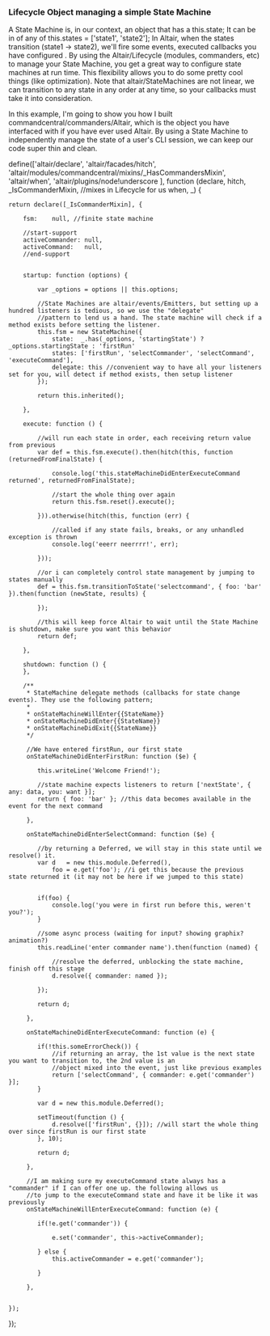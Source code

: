 ### Lifecycle Object managing a simple State Machine
A State Machine is, in our context, an object that has a this.state; It can be in of any of this.states = ['state1', 'state2'];
In Altair, when the states transition (state1 -> state2), we'll fire some events, executed callbacks you have configured . By
using the Altair/Lifecycle (modules, commanders, etc) to manage your State Machine, you get a great way to configure state
machines at run time. This flexibility allows you to do some pretty cool things (like optimization). Note that altair/StateMachines
are not linear, we can transition to any state in any order at any time, so your callbacks must take it into consideration.

In this example, I'm going to show you how I built commandcentral/commanders/Altair, which is the object you have interfaced
with if you have ever used Altair. By using a State Machine to independently manage the state of a user's CLI session,
we can keep our code super thin and clean.


define(['altair/declare',
        'altair/facades/hitch',
        'altair/modules/commandcentral/mixins/_HasCommandersMixin',
        'altair/when',
        'altair/plugins/node!underscore
], function (declare,
             hitch,
             _IsCommanderMixin, //mixes in Lifecycle for us
             when,
             _) {


    return declare([_IsCommanderMixin], {

        fsm:    null, //finite state machine

        //start-support
        activeCommander: null,
        activeCommand:   null,
        //end-support


        startup: function (options) {

            var _options = options || this.options;

            //State Machines are altair/events/Emitters, but setting up a hundred listeners is tedious, so we use the "delegate"
            //pattern to lend us a hand. The state machine will check if a method exists before setting the listener.
            this.fsm = new StateMachine({
                state:  _.has(_options, 'startingState') ? _options.startingState : 'firstRun'
                states: ['firstRun', 'selectCommander', 'selectCommand', 'executeCommand'],
                delegate: this //convenient way to have all your listeners set for you, will detect if method exists, then setup listener
            });

            return this.inherited();

        },

        execute: function () {

            //will run each state in order, each receiving return value from previous
            var def = this.fsm.execute().then(hitch(this, function (returnedFromFinalState) {

                console.log('this.stateMachineDidEnterExecuteCommand returned', returnedFromFinalState);

                //start the whole thing over again
                return this.fsm.reset().execute();

            })).otherwise(hitch(this, function (err) {

                //called if any state fails, breaks, or any unhandled exception is thrown
                console.log('eeerr neerrrr!', err);

            }));

            //or i can completely control state management by jumping to states manually
            def = this.fsm.transitionToState('selectcommand', { foo: 'bar' }).then(function (newState, results) {

            });

            //this will keep force Altair to wait until the State Machine is shutdown, make sure you want this behavior
            return def;

        },

        shutdown: function () {
        },

        /**
         * StateMachine delegate methods (callbacks for state change events). They use the following pattern;
         *
         * onStateMachineWillEnter{{StateName}}
         * onStateMachineDidEnter{{StateName}}
         * onStateMachineDidExit{{StateName}}
         */

         //We have entered firstRun, our first state
         onStateMachineDidEnterFirstRun: function ($e) {

            this.writeLine('Welcome Friend!');

            //state machine expects listeners to return ['nextState', { any: data, you: want }];
            return { foo: 'bar' }; //this data becomes available in the event for the next command

         },

         onStateMachineDidEnterSelectCommand: function ($e) {

            //by returning a Deferred, we will stay in this state until we resolve() it.
            var d   = new this.module.Deferred(),
                foo = e.get('foo'); //i get this because the previous state returned it (it may not be here if we jumped to this state)


            if(foo) {
                console.log('you were in first run before this, weren't you?');
            }

            //some async process (waiting for input? showing graphix? animation?)
            this.readLine('enter commander name').then(function (named) {

                //resolve the deferred, unblocking the state machine, finish off this stage
                d.resolve({ commander: named });

            });

            return d;

         },

         onStateMachineDidEnterExecuteCommand: function (e) {

            if(!this.someErrorCheck()) {
                //if returning an array, the 1st value is the next state you want to transition to, the 2nd value is an
                //object mixed into the event, just like previous examples
                return ['selectCommand', { commander: e.get('commander') }];
            }

            var d = new this.module.Deferred();

            setTimeout(function () {
                d.resolve(['firstRun', {}]); //will start the whole thing over since firstRun is our first state
            }, 10);

            return d;

         },

         //I am making sure my executeCommand state always has a "commander" if I can offer one up. the following allows us
         //to jump to the executeCommand state and have it be like it was previously
         onStateMachineWillEnterExecuteCommand: function (e) {

            if(!e.get('commander')) {

                e.set('commander', this->activeCommander);

            } else {
                this.activeCommander = e.get('commander');

            }

         },


    });

});
